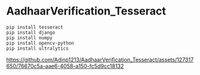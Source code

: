 # AadhaarVerification_Tesseract

```
pip install tesseract
pip install django
pip install numpy
pip install opencv-python
pip install ultralytics
```


https://github.com/Adinp1213/AadhaarVerification_Tesseract/assets/127317650/76670c5a-aae6-4058-a150-fc5d9cc18132

